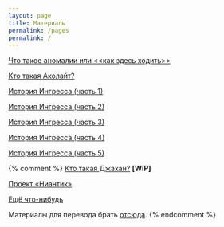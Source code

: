 ```yaml
---
layout: page
title: Материалы
permalink: /pages
permalink: /
---
```


[Что такое аномалии или <<как здесь ходить>>](/pages/anomalies-101)

[Кто такая Аколайт?](/pages/who-is-acolyte)

[История Ингресса (часть 1)](/pages/the-history-of-ingress-part-1)

[История Ингресса (часть 2)](/pages/the-history-of-ingress-part-2)

[История Ингресса (часть 3)](/pages/the-history-of-ingress-part-3)

[История Ингресса (часть 4)](/pages/the-history-of-ingress-part-4)

[История Ингресса (часть 5)](/pages/the-history-of-ingress-part-5)

{% comment %}
[Кто такая Джахан?](/pages/who-is-jahan) **[WIP]**

[Проект «Ниантик»](/pages/niantic-project)

[Ещё что-нибудь](/pages/escho-chto-nibud)

Материалы для перевода брать [отсюда](https://fevgames.net/ingress/lore/characters/).
{% endcomment %}